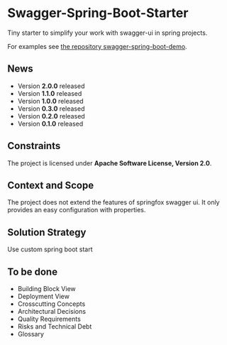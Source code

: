 # Swagger-Spring-Boot-Starter

Tiny starter to simplify your work with swagger-ui in spring projects. 

For examples see [the repository swagger-spring-boot-demo](https://github.com/hauer-io/swagger-spring-boot-demo).

## News
* Version **2.0.0** released
* Version **1.1.0** released
* Version **1.0.0** released
* Version **0.3.0** released
* Version **0.2.0** released
* Version **0.1.0** released


## Constraints
The project is licensed under **Apache Software License, Version 2.0**.

## Context and Scope
The project does not extend the features of springfox swagger ui. It only provides an easy configuration with properties.

## Solution Strategy
Use custom spring boot start


## To be done
* Building Block View
* Deployment View
* Crosscutting Concepts
* Architectural Decisions
* Quality Requirements
* Risks and Technical Debt
* Glossary


